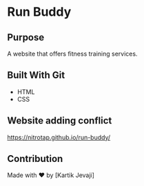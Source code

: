 # Run Buddy

## Purpose
A website that offers fitness training services.

## Built With Git 
* HTML
* CSS

## Website adding conflict
https://nitrotap.github.io/run-buddy/

## Contribution
Made with ❤️ by [Kartik Jevaji]
